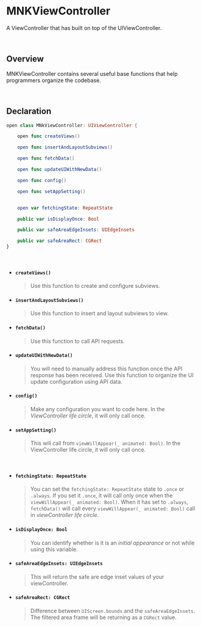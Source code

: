 <br>

# MNKViewController
A ViewController that has built on top of the UIViewController.

<br>

## Overview
MNKViewController contains several useful base functions that help programmers organize the codebase.

<br>

## Declaration

```swift
open class MNkViewController: UIViewController {

    open func createViews()

    open func insertAndLayoutSubviews()

    open func fetchData()

    open func updateUIWithNewData()

    open func config()

    open func setAppSetting()


    open var fetchingState: RepeatState

    public var isDisplayOnce: Bool

    public var safeAreaEdgeInsets: UIEdgeInsets

    public var safeAreaRect: CGRect
}
```

<br>

-  #### `createViews()`
                    
    > Use this function to create and configure subviews.

-   #### `insertAndLayoutSubviews()`

    > Use this function to insert and layout subviews to view.

-   #### `fetchData()`

    > Use this function to call API requests.

-   #### `updateUIWithNewData()`

    > You will need to manually address this function once the API response has been received. Use this function to organize the UI update configuration using API data. 

-   #### `config()`

    > Make any configuration you want to code here. In the *ViewController life circle*, it will only call once.

-   #### `setAppSetting()`

    > This will call from `viewWillAppear(_ animated: Bool)`. In the ViewController life circle, it will only call once.

    <br>

-   #### `fetchingState: RepeatState`

    > You can set the `fetchingState: RepeatState` state to `.once` or `.always`.  If you set it `.once`, it will call only once when the `viewWillAppear(_ animated: Bool)`.  When it has set to `.always`, `fetchData()` will call every `viewWillAppear(_ animated: Bool)` call in *viewController life circle*.

-   #### `isDisplayOnce: Bool`

    > You can identify whether is it is an *initial appearance* or not while using this variable.

-   #### `safeAreaEdgeInsets: UIEdgeInsets`
    > This will return the safe are edge inset values of your viewController. 

-   #### `safeAreaRect: CGRect`
    > Difference between `UIScreen.bounds` and the  `safeAreaEdgeInsets`. The filtered area frame will be returning as a `CGRect` value.
